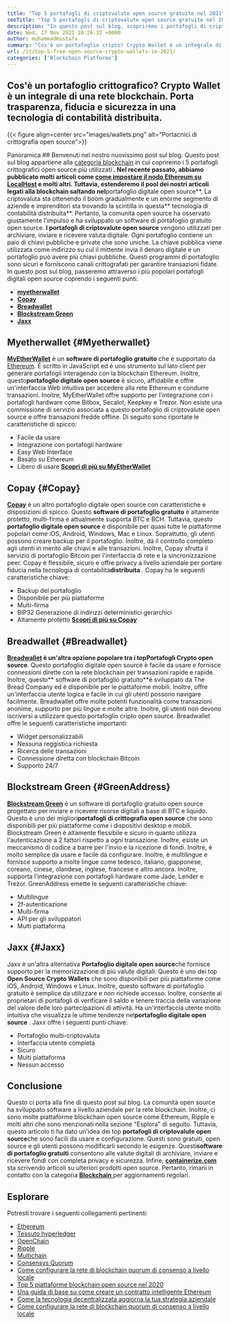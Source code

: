 ```yaml
---
title: "Top 5 portafogli di criptovalute open source gratuite nel 2021" 
seoTitle: "Top 5 portafogli di criptovalute open source gratuite nel 2021" 
description: "In questo post sul blog, scopriremo i portafogli di criptovalute open source più utilizzati come Breadwallet, Copay, Jaxx, GreenAddress e MyetherWallet." 
date: Wed, 17 Nov 2021 10:26:32 +0000
author: muhammadmustafa
summary: "Cos'è un portafoglio cripto? Crypto Wallet è un integrale di una rete blockchain. Porta trasparenza, fiducia e sicurezza in una tecnologia di contabilità distribuita." 
url: /it/top-5-free-open-source-crypto-wallets-in-2021/
categories: ['Blockchain Platforms']
---
```


## Cos'è un portafoglio crittografico? Crypto Wallet è un integrale di una rete blockchain. Porta trasparenza, fiducia e sicurezza in una tecnologia di contabilità distribuita.

{{< figure align=center src="images/wallets.png" alt="Portacnici di crittografia open source">}}


Panoramica ##
Benvenuti nel nostro nuovissimo post sul blog. Questo post sul blog appartiene alla [categoria blockchain][1] in cui copriremo i 5 portafogli crittografici open source più utilizzati **. Nel recente passato, abbiamo pubblicato molti articoli come [come impostare il nodo Ethereum su LocalHost][2] e molti altri. Tuttavia, estenderemo il pool dei nostri articoli legati alla blockchain saltando nel**portafoglio digitale open source**. La criptovaluta sta ottenendo il boom gradualmente e un enorme segmento di aziende e imprenditori sta trovando la scintilla in questa** tecnologia di contabilità distribuita**. Pertanto, la comunità open source ha osservato giustamente l'impulso e ha sviluppato un software di portafoglio gratuito open source.
**I portafogli di criptovalute open source** vengono utilizzati per archiviare, inviare e ricevere valuta digitale. Ogni portafoglio contiene un paio di chiavi pubbliche e private che sono uniche. La chiave pubblica viene utilizzata come indirizzo su cui il mittente invia il denaro digitale e un portafoglio può avere più chiavi pubbliche. Questi programmi di portafoglio sono sicuri e forniscono canali crittografati per garantire transazioni fidate. In questo post sul blog, passeremo attraverso i più popolari portafogli digitali open source coprendo i seguenti punti.
* **[myetherwallet][3]** 
* **[Copay][4]** 
* **[Breadwallet][5]** 
* **[Blockstream Green][6]** 
* **[Jaxx][7]** 

## Myetherwallet {#Myetherwallet}

[ **MyEtherWallet**][8] è un **software di portafoglio gratuito** che è supportato da [Ethereum][9]. È scritto in JavaScript ed è uno strumento sul lato client per generare portafogli interagendo con la blockchain Ethereum. Inoltre, questo**portafoglio digitale open source** è sicuro, affidabile e offre un'interfaccia Web intuitiva per accedere alla rete Ethereum e condurre transazioni. Inoltre, MyEtherWallet offre supporto per l'integrazione con i portafogli hardware come Bitbox, Secalot, Keepkey e Trezor. Non esiste una commissione di servizio associata a questo portafoglio di criptovalute open source e offre transazioni fredde offline.
Di seguito sono riportate le caratteristiche di spicco:
  * Facile da usare
  * Integrazione con portafogli hardware
  * Easy Web Interface
  * Basato su Ethereum
  * Libero di usare
[ **Scopri di più su MyEtherWallet** ][8]

## Copay {#Copay}

[ **Copay**][10] è un altro portafoglio digitale open source con caratteristiche e disposizioni di spicco. Questo **software di portafoglio gratuito** è altamente protetto, multi-firma e attualmente supporta BTC e BCH. Tuttavia, questo **portafoglio digitale open source** è disponibile per quasi tutte le piattaforme popolari come iOS, Android, Windows, Mac e Linux. Soprattutto, gli utenti possono creare backup per il portafoglio. Inoltre, dà il controllo completo agli utenti in merito alle chiavi e alle transazioni. Inoltre, Copay sfrutta il servizio di portafoglio Bitcoin per l'interfaccia di rete e la sincronizzazione peer. Copay è flessibile, sicuro e offre privacy a livello aziendale per portare fiducia nella tecnologia di contabilità**distribuita** .
Copay ha le seguenti caratteristiche chiave:
  * Backup del portafoglio
  * Disponibile per più piattaforme
  * Multi-firma
  * BIP32 Generazione di indirizzi deterministici gerarchici
  * Altamente protetto
**[Scopri di più su Copay][11]**

## **Breadwallet** {#Breadwallet}

**[Breadwallet][12] **è un'altra opzione popolare tra i top**Portafogli Crypto open source**. Questo portafoglio digitale open source è facile da usare e fornisce connessioni dirette con la rete blockchain per transazioni rapide e rapide. Inoltre, questo** software di portafoglio gratuito**è sviluppato da The Bread Company ed è disponibile per le piattaforme mobili. Inoltre, offre un'interfaccia utente logica e facile in cui gli utenti possono navigare facilmente. Breadwallet offre molte potenti funzionalità come transazioni anonime, supporto per più lingue e molte altre. Inoltre, gli utenti non devono iscriversi a utilizzare questo portafoglio cripto open source.
Breadwallet offre le seguenti caratteristiche importanti:
  * Widget personalizzabili
  * Nessuna reggistica richiesta
  * Ricerca delle transazioni
  * Connessione diretta con blockchain Bitcoin
  * Supporto 24/7

## Blockstream Green {#GreenAddress}

[ **Blockstream Green**][13] è un software di portafoglio gratuito open source progettato per inviare e ricevere risorse digitali a base di BTC e liquido. Questo è uno dei migliori**portafogli di crittografia open source** che sono disponibili per più piattaforme come i dispositivi desktop e mobili. Blockstream Green è altamente flessibile e sicuro in quanto utilizza l'autenticazione a 2 fattori rispetto a ogni transazione. Inoltre, esiste un meccanismo di codice a barre per l'invio e la ricezione di fondi. Inoltre, è molto semplice da usare e facile da configurare. Inoltre, è multilingue e fornisce supporto a molte lingue come tedesco, italiano, giapponese, coreano, cinese, olandese, inglese, francese e altro ancora. Inoltre, supporta l'integrazione con portafogli hardware come Jade, Lender e Trezor.
GreenAddress emette le seguenti caratteristiche chiave:
  * Multilingue
  * 2f-autenticazione
  * Multi-firma
  * API per gli sviluppatori
  * Multi piattaforma

## Jaxx {#Jaxx}

Jaxx è un'altra alternativa **Portafoglio digitale open source**che fornisce supporto per la memorizzazione di più valute digitali. Questo è uno dei top **Open Source Crypto Wallets** che sono disponibili per più piattaforme come iOS, Android, Windows e Linux. Inoltre, questo software di portafoglio gratuito è semplice da utilizzare e non richiede accesso. Inoltre, consente ai proprietari di portafogli di verificare il saldo e tenere traccia della variazione del valore delle loro partecipazioni di attività. Ha un'interfaccia utente molto intuitiva che visualizza le ultime tendenze nel**portafoglio digitale open source** .
Jaxx offre i seguenti punti chiave:
  * Portafoglio multi-criptovaluta
  * Interfaccia utente completa
  * Sicuro
  * Multi piattaforma
  * Nessun accesso

## Conclusione
Questo ci porta alla fine di questo post sul blog. La comunità open source ha sviluppato software a livello aziendale per la rete blockchain. Inoltre, ci sono molte piattaforme blockchain open source come Ethereum, Ripple e molti altri che sono menzionati nella sezione "Esplora" di seguito. Tuttavia, questo articolo ti ha dato un'idea dei top **portafogli di criptovalute open source**che sono facili da usare e configurazione. Questi sono gratuiti, open source e gli utenti possono modificarli secondo le esigenze. Questi**software di portafoglio gratuiti** consentono alle valute digitali di archiviare, inviare e ricevere fondi con completa privacy e sicurezza.
Infine, [ **containerize.com**][14] sta scrivendo articoli su ulteriori prodotti open source. Pertanto, rimani in contatto con la categoria [**Blockchain** ][1] per aggiornamenti regolari.

## Esplorare
Potresti trovare i seguenti collegamenti pertinenti:
  * [Ethereum][9]
  * [Tessuto hyperledger][15]
  * [OpenChain][16]
  * [Ripple][17]
  * [Multichain][18]
  * [Consensys Quorum][19]
  * [Come configurare la rete di blockchain quorum di consenso a livello locale][20]
  * [Top 5 piattaforme blockchain open source nel 2020][21]
  * [Una guida di base su come creare un contratto intelligente Ethereum][22]
  * [Come la tecnologia decentralizzata aggiorna la tua strategia aziendale][23]
  * [Come configurare la rete di blockchain quorum di consenso a livello locale][20]



[1]: https://products.containerize.com/blockchain-platforms/
[2]: https://blog.containerize.com/blockchain-platforms/what-is-testnet-how-to-deploy-it-ethereum-testnet/
[3]: #MyEtherWallet
[4]: #Copay
[5]: #Breadwallet
[6]: #GreenAddress
[7]: #Jaxx
[8]: https://www.myetherwallet.com/
[9]: https://products.containerize.com/blockchain-platforms/ethereum
[10]: https://github.com/bitpay/copay
[11]: //github.com/bitpay/copay
[12]: https://brd.com/
[13]: https://blockstream.com/green/
[14]: https://www.containerize.com/
[15]: https://products.containerize.com/blockchain-platforms/hyperledger-fabric
[16]: https://products.containerize.com/blockchain-platforms/openchain
[17]: https://products.containerize.com/blockchain-platforms/ripple
[18]: https://products.containerize.com/blockchain-platforms/multichain
[19]: https://products.containerize.com/blockchain-platforms/consensys-quorum
[20]: https://blog.containerize.com/blockchain-platforms/how-to-setup-consensys-quorum-blockchain-network-locally/
[21]: https://blog.containerize.com/blockchain-platforms/top-5-open-source-blockchain-platforms-in-2020/
[22]: https://blog.containerize.com/
[23]: https://blog.containerize.com/2020/11/27/how-decentralized-technology-upgrades-your-business-strategy/
